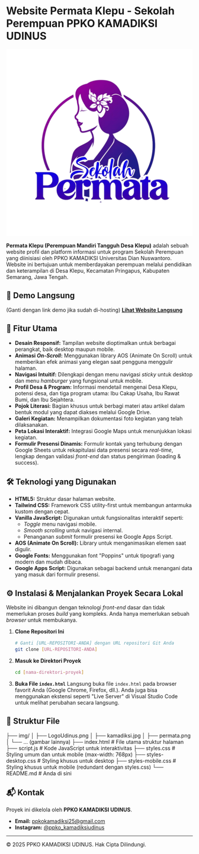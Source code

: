 # Website Permata Klepu - Sekolah Perempuan PPKO KAMADIKSI UDINUS

![Permata Klepu](./img/permata.png)

**Permata Klepu (Perempuan Mandiri Tangguh Desa Klepu)** adalah sebuah website profil dan platform informasi untuk program Sekolah Perempuan yang diinisiasi oleh PPKO KAMADIKSI Universitas Dian Nuswantoro. Website ini bertujuan untuk memberdayakan perempuan melalui pendidikan dan keterampilan di Desa Klepu, Kecamatan Pringapus, Kabupaten Semarang, Jawa Tengah.

## 🚀 Demo Langsung

(Ganti dengan link demo jika sudah di-hosting)
**[Lihat Website Langsung](https://url-website-anda.com)**

## 📝 Fitur Utama

* **Desain Responsif:** Tampilan website dioptimalkan untuk berbagai perangkat, baik desktop maupun mobile.
* **Animasi _On-Scroll_:** Menggunakan library AOS (Animate On Scroll) untuk memberikan efek animasi yang elegan saat pengguna menggulir halaman.
* **Navigasi Intuitif:** Dilengkapi dengan menu navigasi _sticky_ untuk desktop dan menu _hamburger_ yang fungsional untuk mobile.
* **Profil Desa & Program:** Informasi mendetail mengenai Desa Klepu, potensi desa, dan tiga program utama: Ibu Cakap Usaha, Ibu Rawat Bumi, dan Ibu Sejahtera.
* **Pojok Literasi:** Bagian khusus untuk berbagi materi atau artikel dalam bentuk modul yang dapat diakses melalui Google Drive.
* **Galeri Kegiatan:** Menampilkan dokumentasi foto kegiatan yang telah dilaksanakan.
* **Peta Lokasi Interaktif:** Integrasi Google Maps untuk menunjukkan lokasi kegiatan.
* **Formulir Presensi Dinamis:** Formulir kontak yang terhubung dengan Google Sheets untuk rekapitulasi data presensi secara _real-time_, lengkap dengan validasi _front-end_ dan status pengiriman (loading & success).

## 🛠️ Teknologi yang Digunakan

* **HTML5:** Struktur dasar halaman website.
* **Tailwind CSS:** Framework CSS utility-first untuk membangun antarmuka kustom dengan cepat.
* **Vanilla JavaScript:** Digunakan untuk fungsionalitas interaktif seperti:
    * _Toggle_ menu navigasi mobile.
    * _Smooth scrolling_ untuk navigasi internal.
    * Penanganan _submit_ formulir presensi ke Google Apps Script.
* **AOS (Animate On Scroll):** Library untuk menganimasikan elemen saat digulir.
* **Google Fonts:** Menggunakan font "Poppins" untuk tipografi yang modern dan mudah dibaca.
* **Google Apps Script:** Digunakan sebagai backend untuk menangani data yang masuk dari formulir presensi.

## ⚙️ Instalasi & Menjalankan Proyek Secara Lokal

Website ini dibangun dengan teknologi _front-end_ dasar dan tidak memerlukan proses _build_ yang kompleks. Anda hanya memerlukan sebuah _browser_ untuk membukanya.

1.  **Clone Repositori Ini**
    ```bash
    # Ganti [URL-REPOSITORI-ANDA] dengan URL repositori Git Anda
    git clone [URL-REPOSITORI-ANDA]
    ```

2.  **Masuk ke Direktori Proyek**
    ```bash
    cd [nama-direktori-proyek]
    ```

3.  **Buka File `index.html`**
    Langsung buka file `index.html` pada browser favorit Anda (Google Chrome, Firefox, dll.). Anda juga bisa menggunakan ekstensi seperti "Live Server" di Visual Studio Code untuk melihat perubahan secara langsung.

## 📂 Struktur File
├── img/
│   ├── LogoUdinus.png
│   ├── kamadiksi.jpg
│   ├── permata.png
│   └── ... (gambar lainnya)
├── index.html          # File utama struktur halaman
├── script.js           # Kode JavaScript untuk interaktivitas
├── styles.css          # Styling umum dan untuk mobile (max-width: 768px)
├── styles-desktop.css  # Styling khusus untuk desktop
├── styles-mobile.css   # Styling khusus untuk mobile (redundant dengan styles.css)
└── README.md           # Anda di sini

## 📬 Kontak

Proyek ini dikelola oleh **PPKO KAMADIKSI UDINUS**.

* **Email:** ppkokamadiksi25@gmail.com
* **Instagram:** [@ppko_kamadiksiudinus](https://www.instagram.com/ppko_kamadiksiudinus/)

---
© 2025 PPKO KAMADIKSI UDINUS. Hak Cipta Dilindungi.
